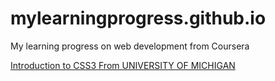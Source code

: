# mylearningprogress.github.io

My learning progress on web development from Coursera

<html lang="en">
<head>
  <meta charset="UTF-8">
  <meta http-equiv="X-UA-Compatible" content="IE=edge">
  <meta name="viewport" content="width=device-width, initial-scale=1.0">
</head>
<body>
  <a href="https://mylearningprogress.github.io/CSS">Introduction to CSS3 From UNIVERSITY OF MICHIGAN</a>
</body>
</html>
